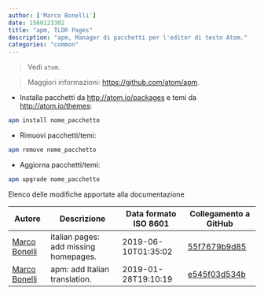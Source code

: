 ```yaml
---
author: ['Marco Bonelli']
date: 1560123302
title: "apm, TLDR Pages"
description: "apm, Manager di pacchetti per l'editor di testo Atom."
categories: "common"
---
```

> Vedi `atom`.

> Maggiori informazioni: <https://github.com/atom/apm>.

- Installa pacchetti da http://atom.io/packages e temi da http://atom.io/themes:

```bash
apm install nome_pacchetto
```

- Rimuovi pacchetti/temi:

```bash
apm remove nome_pacchetto
```

- Aggiorna pacchetti/temi:

```bash
apm upgrade nome_pacchetto
```
Elenco delle modifiche apportate alla documentazione


Autore | Descrizione | Data formato ISO 8601 | Collegamento a GitHub
------|-----|-----|-----
[Marco Bonelli](mailto:marco@mebeim.net) | italian pages: add missing homepages. | 2019-06-10T01:35:02 | [55f7679b9d85](https://github.com/tldr-pages/tldr/commit/55f7679b9d85480f6c81738bd32c7901a1db36fe)
[Marco Bonelli](mailto:mb5.marcob@gmail.com) | apm: add Italian translation. | 2019-01-28T19:10:19 | [e545f03d534b](https://github.com/tldr-pages/tldr/commit/e545f03d534b921797f0fd62cc540be7824c2f0d)

